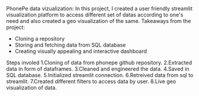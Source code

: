 PhonePe data vizualization:
In this project, I created a user friendly streamlit visualization platform to access different set of datas according to one's need and also created a geo visualization of the same.
Takeaways from the project:
* Cloning a repository
* Storing and fetching data from SQL database
* Creating visually appealing and interactive dashboard

Steps involed
1.Cloning of data from phonepe github repository.
2.Extracted data in form of dataframes.
3.Cleaned and engineered the data.
4.Saved in SQL database.
5.Initialized streamlit connection.
6.Retreived data from sql to streamlit.
7.Created different filters to access data by user.
8.Live geo visualization of data.

